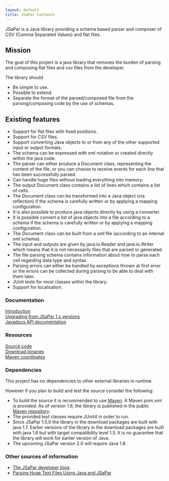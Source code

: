 ```yaml
---
layout: default
title: JSaPar Contents
---
```


JSaPar is a Java library providing a schema based parser and composer of CSV (Comma Separated Values) and flat files.

## Mission
The goal of this project is a java library that removes the burden of parsing and composing flat files and csv files from the developer.

The library should
* Be simple to use.
* Possible to extend.
* Separate the format of the parsed/composed file from the parsing/composing code by the use of schemas.

## Existing features
* Support for flat files with fixed positions.
* Support for CSV files.
* Support converting Java objects to or from any of the other supported input or output formats.
* The schema can be expressed with xml notation or created directly within the java code.
* The parser can either produce a Document class, representing the content of the file, or you can choose to receive
 events for each line that has been successfully parsed.
* Can handle huge files without loading everything into memory.
* The output Document class contains a list of lines which contains a list of cells.
* The Document class can be transformed into a Java object (via reflection) if the schema is carefully written or by
applying a mapping configuration.
* It is also possible to produce java objects directly by using a converter.
* It is possible convert a list of java objects into a file according to a schema if the schema is carefully written
or by applying a mapping configuration.
    <!--<li>The Document class can be transformed into a xml file (according to an internal xml schema).-->
* The Document class can be built from a xml file (according to an internal xml schema).
* The input and outputs are given by java.io.Reader and java.io.Writer which means that it is not necessarily files
that are parsed or generated.
* The file parsing schema contains information about how to parse each cell regarding data type and syntax.
* Parsing errors can either be handled by exceptions thrown at first error or the errors can be collected during
parsing to be able to deal with them later.
* JUnit tests for most classes within the library.
* Support for localisation.

<h3>Documentation</h3>
<a href="Introduction">Introduction</a><br/>
<a href="upgradingfrom1.html">Upgrading from JSaPar 1.x versions</a><br/>
<a href="api/index.html">Javadocs API documentation</a><br/>

<h3>Resources</h3>
<a href="https://github.com/org-tigris-jsapar/jsapar">Source code</a><br/>
<a href="http://jsapar.tigris.org/servlets/ProjectDocumentList">Download binaries</a><br/>
<a href="http://search.maven.org/#search%7Cgav%7C1%7Cg%3A%22org.tigris.jsapar%22%20AND%20a%3A%22jsapar%22">Maven coordinates</a><br/>

<h3>Dependencies</h3>
<p>This project has no dependencies to other external libraries in runtime.
</p>

<p> However if you plan to build and test the source consider the following:
</p>

<ul>
    <li>To build the source it is recommended to use <a href="https://maven.apache.org/">Maven</a>. A Maven pom.xml is provided. As of version 1.6, the library is published in the public <a href="http://search.maven.org/#search%7Cgav%7C1%7Cg%3A%22org.tigris.jsapar%22%20AND%20a%3A%22jsapar%22">Maven repository</a>.</li>
<li>The provided test classes require JUnit4 in order to run.</li>
<li>Since JSaPar 1.5.0 the library in the download packages are built with java 1.7. Earlier versions of the library in the download packages are built with java 1.6 but with target compatibility level 1.5. It is no guarantee that the library will work for earlier version of Java.</li>
<li>The upcoming JSaPar version 2.0 will require Java 1.8.</li>

</ul>

<h3>Other sources of information</h3>
<ul>
<li><a href="http://jsapar.blogspot.com/">The JSaPar developer blog</a>.</li>
<li><a href="http://ezroad.blogspot.com/2010/02/last-week-friend-of-mine-decided-to.html">Parsing Huge Text Files Using Java and JSaPar</a></li>
</ul>

